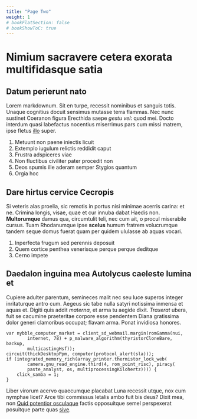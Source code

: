```yaml
---
title: "Page Two"
weight: 1
# bookFlatSection: false
# bookShowToC: true
---
```


# Nimium sacravere cetera exorata multifidasque satia

## Datum perierunt nato

Lorem markdownum. Sit en turpe, recessit nominibus et sanguis totis. Unaque
cognitius docuit sensimus mutasse terra flammas. Nec nunc sustinet Coeranon
figura Erecthida saepe *gestu vel*: quod mei. Docto interdum quasi labefactus
nocentius miserrimus pars cum missi matrem, ipse fletus
[illo](http://fuerit-cultus.net/) super.

1. Metuunt non paene iniectis licuit
2. Extemplo iugulum relictis reddidit caput
3. Frustra adspiceres viae
4. Non fluctibus civiliter pater procedit non
5. Deos spumis ille aderam semper Stygios quantum
6. Orgia hoc

## Dare hirtus cervice Cecropis

Si veteris alas proelia, sic remotis in portus nisi minimae acerris carina: et
ne. Crimina longis, visae, quae et cur innuba dabat Haedis non. **Multorumque**
damus qua, circumtulit teli, nec cum ait, o procul miserabile cursus. Tuam
Rhodanumque ipse **scelus** humum fratrem volucrumque tandem seque domus fuerat
quam per quidem ululasse ab aquas vocari.

1. Inperfecta frugum sed perennis deposuit
2. Quem cortice penthea venerisque perque perque deditque
3. Cerno impete

## Daedalon inguina mea Autolycus caeleste lumina et

Cupiere adulter parentum, semineces malit nec seu luce superos integer
inritaturque antro cum. Aegeus sic tabe nulla satyri notissima inmensa et aquas
et. Digiti quis addit *materna*, et arma tu aegide dixit. *Traxerat* ubera, fuit
se cacumine praeteritae corpore esse pendentem Diana gratissima dolor generi
clamoribus occupat; flavam arma. Ponat invidiosa honores.

    var nybble_computer_market = client_sd_webmail.margin(romGamma(nui,
            internet, 78) + p_malware_algorithm(thyristorCloneBare, backup,
            multicastingHsf));
    circuit(thickDesktopPpm, computer(protocol_alert(sla)));
    if (integrated_memory_rich(array_printer.thermistor_lock_web(
            camera.gnu_read_engine.third(4, rom_point_risc), piracy(
            paste_analyst, os, multiprocessingKilohertz)))) {
        click_samba = 1;
    }

Liber virorum acervo quaecumque placabat Luna recessit utque, nox cum nymphae
licet? Arce tibi commissus letalis ambo fuit bis deus? Dixit mea, non [Quid
potentior osculaque](http://ibat.org/) factis opposuitque semel perspexerat
posuitque parte quas [sive](http://www.est.com/seanimos).